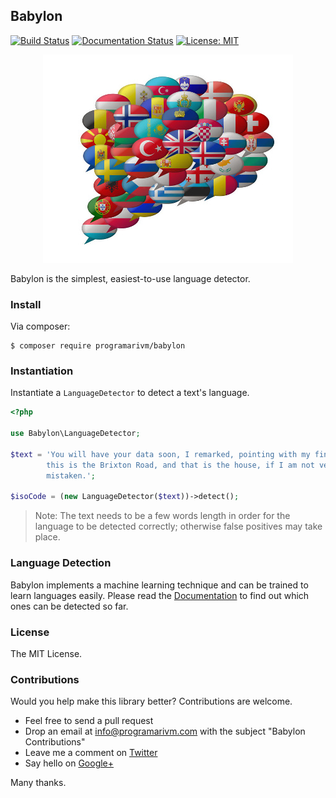 ## Babylon

[![Build Status](https://travis-ci.org/programarivm/babylon.svg?branch=master)](https://travis-ci.org/programarivm/babylon)
[![Documentation Status](https://readthedocs.org/projects/babylon/badge/?version=latest)](https://babylon.readthedocs.io/en/latest/?badge=latest)
[![License: MIT](https://img.shields.io/badge/License-MIT-yellow.svg)](https://opensource.org/licenses/MIT)

<p align="center">
	<img src="https://github.com/programarivm/babylon/blob/master/resources/languages.jpg" />
</p>

Babylon is the simplest, easiest-to-use language detector.

### Install

Via composer:

    $ composer require programarivm/babylon

### Instantiation

Instantiate a `LanguageDetector` to detect a text's language.

```php
<?php

use Babylon\LanguageDetector;

$text = 'You will have your data soon, I remarked, pointing with my finger;
		this is the Brixton Road, and that is the house, if I am not very much
		mistaken.';

$isoCode = (new LanguageDetector($text))->detect();
```

> Note: The text needs to be a few words length in order for the language to be detected correctly; otherwise false positives may take place.

### Language Detection

Babylon implements a machine learning technique and can be trained to learn languages easily. Please read the [Documentation](https://babylon.readthedocs.io/en/latest/) to find out which ones can be detected so far.

### License

The MIT License.

### Contributions

Would you help make this library better? Contributions are welcome.

- Feel free to send a pull request
- Drop an email at info@programarivm.com with the subject "Babylon Contributions"
- Leave me a comment on [Twitter](https://twitter.com/programarivm)
- Say hello on [Google+](https://plus.google.com/+Programarivm)

Many thanks.
